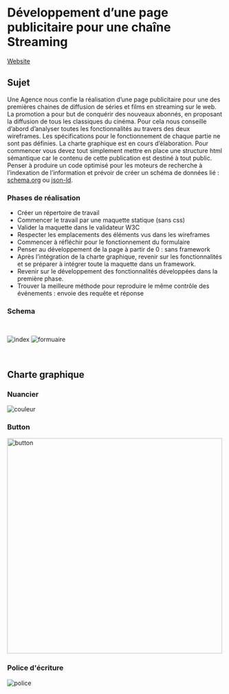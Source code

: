 # Développement d’une page publicitaire pour une chaîne Streaming

[Website](https://alexmi94.github.io/films/)

## Sujet

Une Agence nous confie la réalisation d’une page publicitaire pour 
une des premières chaines de diffusion de séries et films en 
streaming sur le web. La promotion a pour but de conquérir des 
nouveaux abonnés, en proposant la diffusion de tous les classiques
du cinéma. Pour cela nous conseille d’abord d’analyser toutes les 
fonctionnalités au travers des deux wireframes. Les spécifications 
pour le fonctionnement de chaque partie ne sont pas définies. La 
charte graphique est en cours d’élaboration.
Pour commencer vous devez tout simplement mettre en place une 
structure html sémantique car le contenu de cette publication est 
destiné à tout public. Penser à produire un code optimisé pour les 
moteurs de recherche à l’indexation de l’information et prévoir de 
créer un schéma de données lié : [schema.org](https://schema.org/) ou [json-ld](https://json-ld.org/).

### Phases de réalisation

- Créer un répertoire de travail
- Commencer le travail par une maquette statique (sans css)
- Valider la maquette dans le validateur W3C
- Respecter les emplacements des éléments vus dans les wireframes
- Commencer à réfléchir pour le fonctionnement du formulaire
- Penser au développement de la page à partir de 0 : sans framework
- Après l’intégration de la charte graphique, revenir sur les 
fonctionnalités et se préparer à intégrer toute la maquette dans un 
framework.
- Revenir sur le développement des fonctionnalités développées dans la 
première phase.
- Trouver la meilleure méthode pour reproduire le même contrôle des 
événements : envoie des requête et réponse

### Schema

<br>

![index](https://www.zupimages.net/up/22/02/4c59.jpg) 
![formuaire](https://www.zupimages.net/up/22/02/yp8l.jpg)

<br>

## Charte graphique

### Nuancier

![couleur](https://www.zupimages.net/up/22/02/om38.png)

### Button

<img src="https://www.zupimages.net/up/22/02/9nzj.png" alt="button" height="500" />

### Police d'écriture

![police](https://www.zupimages.net/up/22/02/v2hq.png)